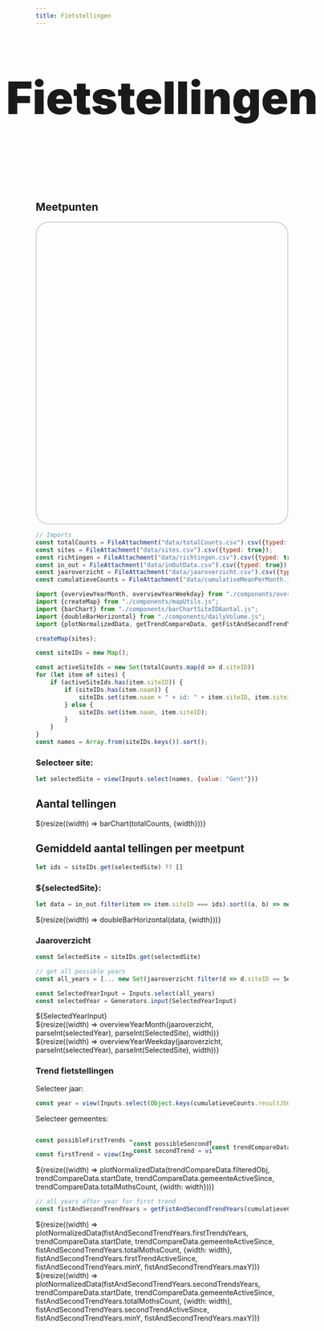 ```yaml
---
title: Fietstellingen
---
```


<link rel="stylesheet" href="https://unpkg.com/leaflet@1.9.4/dist/leaflet.css"
     integrity="sha256-p4NxAoJBhIIN+hmNHrzRCf9tD/miZyoHS5obTRR9BMY="
     crossorigin=""/>
 <!-- Make sure you put this AFTER Leaflet's CSS -->
 <script src="https://unpkg.com/leaflet@1.9.4/dist/leaflet.js"
     integrity="sha256-20nQCchB9co0qIjJZRGuk2/Z9VM+kNiyxNV1lvTlZBo="
     crossorigin=""></script>

<style>

.hero {
  display: flex;
  flex-direction: column;
  align-items: center;
  font-family: var(--sans-serif);
  margin: 4rem 0 8rem;
  text-wrap: balance;
  text-align: center;
}

.hero h1 {
  margin: 2rem 0;
  max-width: none;
  font-size: 14vw;
  font-weight: 900;
  line-height: 1;
  background-clip: text;
}

.hero h2 {
  margin: 0;
  max-width: 34em;
  font-size: 20px;
  font-style: initial;
  font-weight: 500;
  line-height: 1.5;
  color: var(--theme-foreground-muted);
}

@media (min-width: 640px) {
  .hero h1 {
    font-size: 90px;
  }
}

.center-map {
    margin-left: auto;
    margin-right: auto;
    width: 100%;
}

.style-map {
    border-radius: 25px;
    border: 2px solid lightgray;
    height: 600px;
}

</style>
<div class="hero">
  <h1>Fietstellingen</h1>
</div>

## Meetpunten
<div class="center-map" style="width: 100%">
    <div id="map" class="style-map"></div>
</div>

```js
// Imports
const totalCounts = FileAttachment("data/totalCounts.csv").csv({typed: true});
const sites = FileAttachment("data/sites.csv").csv({typed: true});
const richtingen = FileAttachment("data/richtingen.csv").csv({typed: true});
const in_out = FileAttachment("data/inOutData.csv").csv({typed: true});
const jaaroverzicht = FileAttachment("data/jaaroverzicht.csv").csv({typed: true});
const cumulatieveCounts = FileAttachment("data/cumulativeMeanPerMonth.json").json();

import {overviewYearMonth, overviewYearWeekday} from "./components/overviewYear.js";
import {createMap} from "./components/mapUtils.js";
import {barChart} from "./components/barChartSiteIDAantal.js";
import {doubleBarHorizontal} from "./components/dailyVolume.js";
import {plotNormalizedData, getTrendCompareData, getFistAndSecondTrendYears} from './components/historyPlot.js';
```

```js
createMap(sites);
```

```js
const siteIDs = new Map();

const activeSiteIds = new Set(totalCounts.map(d => d.siteID))
for (let item of sites) {
    if (activeSiteIds.has(item.siteID)) {
        if (siteIDs.has(item.naam)) {
            siteIDs.set(item.naam + " + id: " + item.siteID, item.siteID);
        } else {
            siteIDs.set(item.naam, item.siteID);
        }
    }
}
const names = Array.from(siteIDs.keys()).sort();
```

### Selecteer site:
```js
let selectedSite = view(Inputs.select(names, {value: "Gent"}))
```


## Aantal tellingen

<div class="grid grid-cols-1">
  <div class="card">${resize((width) => barChart(totalCounts, {width}))}</div>
</div>



## Gemiddeld aantal tellingen per meetpunt
```js
let ids = siteIDs.get(selectedSite) ?? []
```


<h3>${selectedSite}:</h3>

```js
let data = in_out.filter(item => item.siteID === ids).sort((a, b) => new Date(a.timeframe) > new Date(b.timeframe))
```

<div class="grid grid-cols-1">

  <div class="card">${resize((width) => doubleBarHorizontal(data, {width}))}</div>

</div>

### Jaaroverzicht

```js
const SelectedSite = siteIDs.get(selectedSite)

// get all possible years
const all_years = [... new Set(jaaroverzicht.filter(d => d.siteID == SelectedSite).map(d => new Date(d.dag).getFullYear().toString()))]

const SelectedYearInput = Inputs.select(all_years)
const selectedYear = Generators.input(SelectedYearInput)
```


<div class="card" style="display: flex; gap: 0.5rem;">
    <div>${SelectedYearInput}</div>
</div>

<div class="grid grid-cols-1">
  <div class="card">
    ${resize((width) => overviewYearMonth(jaaroverzicht, parseInt(selectedYear), parseInt(SelectedSite), width))}
  </div>
</div>

<div class="grid grid-cols-1">
  <div class="card">
    ${resize((width) => overviewYearWeekday(jaaroverzicht, parseInt(selectedYear), parseInt(SelectedSite), width))}
  </div>
</div>



<!-- 
TREND 
-->
### Trend fietstellingen
<label>Selecteer jaar:</label>
```js
const year = view(Inputs.select(Object.keys(cumulatieveCounts.resultJSON), {value: Object.keys(cumulatieveCounts.resultJSON)[0]}))
```

<label>Selecteer gemeentes:</label>
<div style="display: flex; justify-content: space-between; align-items: center;">


```js
const possibleFirstTrends = Object.keys(cumulatieveCounts.resultJSON[year].normalizedSiteCumulativeCountsGemeente).sort()

const firstTrend = view(Inputs.select(possibleFirstTrends), {value: possibleFirstTrends[0]})
```

```js
const possibleSencondTrends = possibleFirstTrends.filter(gemeente => gemeente !== firstTrend)
const secondTrend = view(Inputs.select(possibleSencondTrends), {value: possibleSencondTrends[0]})
```

```js
const trendCompareData = getTrendCompareData(cumulatieveCounts, year, firstTrend, secondTrend);
```
</div>
<div class="grid grid-cols-1">
  <div class="card">${resize((width) => plotNormalizedData(trendCompareData.filteredObj, trendCompareData.startDate, trendCompareData.gemeenteActiveSince, trendCompareData.totalMothsCount, {width: width}))}</div>
</div>

```js
// all years after year for first trend
const fistAndSecondTrendYears = getFistAndSecondTrendYears(cumulatieveCounts, year, firstTrend, secondTrend)
```

<div class="grid grid-cols-2">
  <div class="card">${resize((width) => plotNormalizedData(fistAndSecondTrendYears.firstTrendsYears, trendCompareData.startDate, trendCompareData.gemeenteActiveSince, fistAndSecondTrendYears.totalMothsCount, {width: width}, fistAndSecondTrendYears.firstTrendActiveSince, fistAndSecondTrendYears.minY, fistAndSecondTrendYears.maxY))}</div>
  <div class="card">${resize((width) => plotNormalizedData(fistAndSecondTrendYears.secondTrendsYears, trendCompareData.startDate, trendCompareData.gemeenteActiveSince, fistAndSecondTrendYears.totalMothsCount, {width: width}, fistAndSecondTrendYears.secondTrendActiveSince, fistAndSecondTrendYears.minY, fistAndSecondTrendYears.maxY))}</div>
</div>


<!-- 
TREND 
-->
